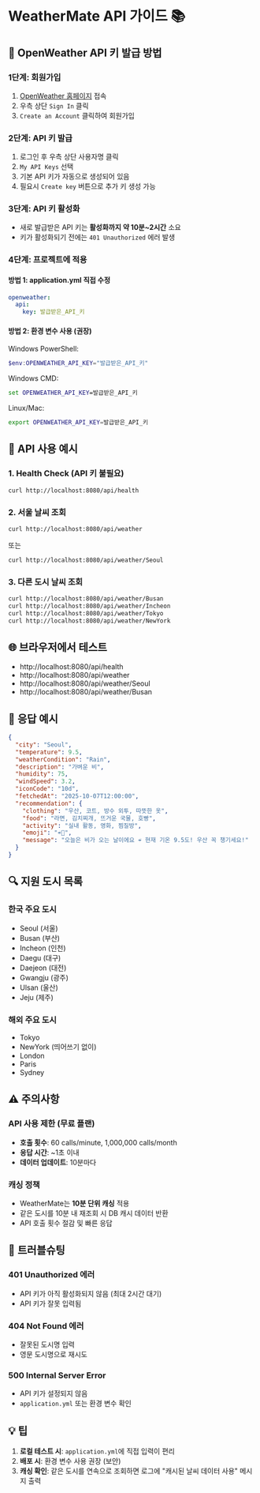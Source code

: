 # WeatherMate API 가이드 📚

## 🔑 OpenWeather API 키 발급 방법

### 1단계: 회원가입
1. [OpenWeather 홈페이지](https://openweathermap.org/) 접속
2. 우측 상단 `Sign In` 클릭
3. `Create an Account` 클릭하여 회원가입

### 2단계: API 키 발급
1. 로그인 후 우측 상단 사용자명 클릭
2. `My API Keys` 선택
3. 기본 API 키가 자동으로 생성되어 있음
4. 필요시 `Create key` 버튼으로 추가 키 생성 가능

### 3단계: API 키 활성화
- 새로 발급받은 API 키는 **활성화까지 약 10분~2시간** 소요
- 키가 활성화되기 전에는 `401 Unauthorized` 에러 발생

### 4단계: 프로젝트에 적용

#### 방법 1: application.yml 직접 수정
```yaml
openweather:
  api:
    key: 발급받은_API_키
```

#### 방법 2: 환경 변수 사용 (권장)
Windows PowerShell:
```powershell
$env:OPENWEATHER_API_KEY="발급받은_API_키"
```

Windows CMD:
```cmd
set OPENWEATHER_API_KEY=발급받은_API_키
```

Linux/Mac:
```bash
export OPENWEATHER_API_KEY=발급받은_API_키
```

## 📡 API 사용 예시

### 1. Health Check (API 키 불필요)
```bash
curl http://localhost:8080/api/health
```

### 2. 서울 날씨 조회
```bash
curl http://localhost:8080/api/weather
```

또는

```bash
curl http://localhost:8080/api/weather/Seoul
```

### 3. 다른 도시 날씨 조회
```bash
curl http://localhost:8080/api/weather/Busan
curl http://localhost:8080/api/weather/Incheon
curl http://localhost:8080/api/weather/Tokyo
curl http://localhost:8080/api/weather/NewYork
```

## 🌐 브라우저에서 테스트
- http://localhost:8080/api/health
- http://localhost:8080/api/weather
- http://localhost:8080/api/weather/Seoul
- http://localhost:8080/api/weather/Busan

## 📝 응답 예시

```json
{
  "city": "Seoul",
  "temperature": 9.5,
  "weatherCondition": "Rain",
  "description": "가벼운 비",
  "humidity": 75,
  "windSpeed": 3.2,
  "iconCode": "10d",
  "fetchedAt": "2025-10-07T12:00:00",
  "recommendation": {
    "clothing": "우산, 코트, 방수 외투, 따뜻한 옷",
    "food": "라면, 김치찌개, 뜨거운 국물, 호빵",
    "activity": "실내 활동, 영화, 찜질방",
    "emoji": "☔🥶",
    "message": "오늘은 비가 오는 날이에요 ☔ 현재 기온 9.5도! 우산 꼭 챙기세요!"
  }
}
```

## 🔍 지원 도시 목록

### 한국 주요 도시
- Seoul (서울)
- Busan (부산)
- Incheon (인천)
- Daegu (대구)
- Daejeon (대전)
- Gwangju (광주)
- Ulsan (울산)
- Jeju (제주)

### 해외 주요 도시
- Tokyo
- NewYork (띄어쓰기 없이)
- London
- Paris
- Sydney

## ⚠️ 주의사항

### API 사용 제한 (무료 플랜)
- **호출 횟수**: 60 calls/minute, 1,000,000 calls/month
- **응답 시간**: ~1초 이내
- **데이터 업데이트**: 10분마다

### 캐싱 정책
- WeatherMate는 **10분 단위 캐싱** 적용
- 같은 도시를 10분 내 재조회 시 DB 캐시 데이터 반환
- API 호출 횟수 절감 및 빠른 응답

## 🐛 트러블슈팅

### 401 Unauthorized 에러
- API 키가 아직 활성화되지 않음 (최대 2시간 대기)
- API 키가 잘못 입력됨

### 404 Not Found 에러
- 잘못된 도시명 입력
- 영문 도시명으로 재시도

### 500 Internal Server Error
- API 키가 설정되지 않음
- `application.yml` 또는 환경 변수 확인

## 💡 팁

1. **로컬 테스트 시**: `application.yml`에 직접 입력이 편리
2. **배포 시**: 환경 변수 사용 권장 (보안)
3. **캐싱 확인**: 같은 도시를 연속으로 조회하면 로그에 "캐시된 날씨 데이터 사용" 메시지 출력


